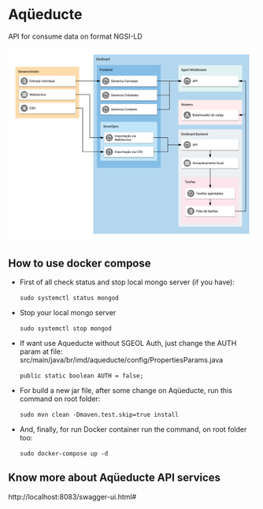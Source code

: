 # Aqüeducte
API for consume data on format NGSI-LD

<img src="screens/img_1.jpeg"/>

## How to use docker compose

- First of all check status and stop local mongo server (if you have):

    ``sudo systemctl status mongod``

- Stop your local mongo server

    ``sudo systemctl stop mongod``

- If want use Aqueducte without SGEOL Auth, just change the AUTH param at file: src/main/java/br/imd/aqueducte/config/PropertiesParams.java

    ``public static boolean AUTH = false;``

- For build a new jar file, after some change on Aqüeducte, run this command on root folder:

    ``sudo mvn clean -Dmaven.test.skip=true install``

- And, finally, for run Docker container run the command, on root folder too:

    ``sudo docker-compose up -d``

## Know more about Aqüeducte API services

http://localhost:8083/swagger-ui.html#